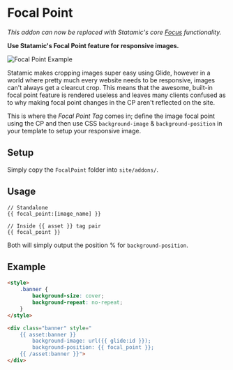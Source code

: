 # Focal Point

_This addon can now be replaced with Statamic's core [Focus](https://docs.statamic.com/variables/focus) functionality._

**Use Statamic's Focal Point feature for responsive images.**

![Focal Point Example](https://user-images.githubusercontent.com/5065331/28575170-6e3fa106-7150-11e7-9d0c-ba37c4d57cfa.gif)

Statamic makes cropping images super easy using Glide, however in a world where pretty much every website needs to be responsive, images can't always get a clearcut crop.  This means that the awesome, built-in focal point feature is rendered useless and leaves many clients confused as to why making focal point changes in the CP aren't reflected on the site.

This is where the *Focal Point Tag* comes in; define the image focal point using the CP and then use CSS `background-image` & `background-position` in your template to setup your responsive image.

## Setup

Simply copy the `FocalPoint` folder into `site/addons/`.


## Usage

```
// Standalone
{{ focal_point:[image_name] }}

// Inside {{ asset }} tag pair
{{ focal_point }}
```

Both will simply output the position % for `background-position`.


## Example

```html
<style>
    .banner {
        background-size: cover;
        background-repeat: no-repeat;
    }
</style>

<div class="banner" style="
    {{ asset:banner }}
        background-image: url({{ glide:id }});
        background-position: {{ focal_point }};
    {{ /asset:banner }}">
</div>
```
